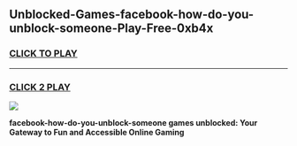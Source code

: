 
## Unblocked-Games-facebook-how-do-you-unblock-someone-Play-Free-0xb4x
<h3>
<a href="https://premium76.site?title=facebook-how-do-you-unblock-someone&ref=18A1">CLICK TO PLAY</a></h3>
<hr>

<h3>
<a href="https://premium76.site?title=facebook-how-do-you-unblock-someone&ref=18A1">CLICK 2 PLAY</a>
  
</h3>

<a href="https://premium76.site?title=facebook-how-do-you-unblock-someone&ref=18A1"><img src="https://clearcache.store/games.png"></a>


**facebook-how-do-you-unblock-someone games unblocked: Your Gateway to Fun and Accessible Online Gaming**
